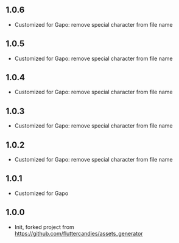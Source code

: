 ## 1.0.6
* Customized for Gapo: remove special character from file name
## 1.0.5
* Customized for Gapo: remove special character from file name
## 1.0.4
* Customized for Gapo: remove special character from file name
## 1.0.3
* Customized for Gapo: remove special character from file name
## 1.0.2
* Customized for Gapo: remove special character from file name
## 1.0.1

* Customized for Gapo

## 1.0.0

* Init, forked project from https://github.com/fluttercandies/assets_generator
